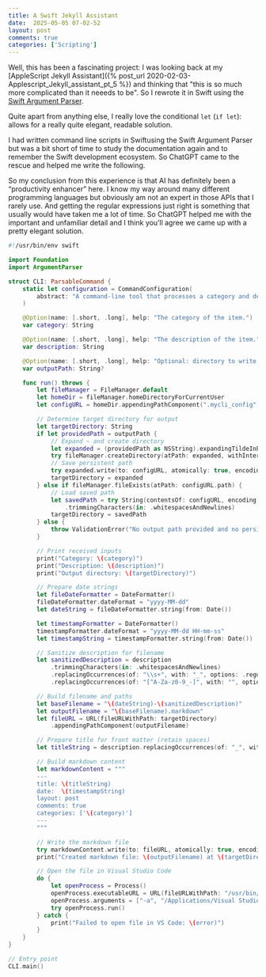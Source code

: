 ```yaml
---
title: A Swift Jekyll Assistant
date:  2025-05-05 07-02-52
layout: post
comments: true
categories: ['Scripting']
---
```


Well, this has been a fascinating project: I was looking back at my [AppleScript Jekyll Assistant]({% post_url 2020-02-03-Applescript_Jekyll_assistant_pt_5 %}) and thinking that "this is so much more complicated than it neeeds to be". So I rewrote it in Swift using the [Swift Argument Parser](https://github.com/apple/swift-argument-parser).  

Quite apart from anything else, I really love the conditional `let` (`if let`): allows for a really quite elegant, readable solution.

I had written command line scripts in Swiftusing the Swift Argument Parser but was a bit short of time to study the documentation again and to remember the Swift development ecosystem. So ChatGPT came to the rescue and helped me write the following.   

So my conclusion from this experience is that AI has definitely been a “productivity enhancer” here. I know my way around many different programming languages but obviously am not an expert in those APIs that I rarely use. And getting the regular expressions just right is something that usually would have taken me a lot of time. So ChatGPT helped me with the important and unfamiliar detail and I think you’ll agree we came up with a pretty elegant solution.

```swift
#!/usr/bin/env swift

import Foundation
import ArgumentParser

struct CLI: ParsableCommand {
    static let configuration = CommandConfiguration(
        abstract: "A command-line tool that processes a category and description and generates a markdown file."
    )

    @Option(name: [.short, .long], help: "The category of the item.")
    var category: String

    @Option(name: [.short, .long], help: "The description of the item.")
    var description: String

    @Option(name: [.short, .long], help: "Optional: directory to write output markdown file. Overrides and sets persistent path.")
    var outputPath: String?

    func run() throws {
        let fileManager = FileManager.default
        let homeDir = fileManager.homeDirectoryForCurrentUser
        let configURL = homeDir.appendingPathComponent(".mycli_config")

        // Determine target directory for output
        let targetDirectory: String
        if let providedPath = outputPath {
            // Expand ~ and create directory
            let expanded = (providedPath as NSString).expandingTildeInPath
            try fileManager.createDirectory(atPath: expanded, withIntermediateDirectories: true, attributes: nil)
            // Save persistent path
            try expanded.write(to: configURL, atomically: true, encoding: .utf8)
            targetDirectory = expanded
        } else if fileManager.fileExists(atPath: configURL.path) {
            // Load saved path
            let savedPath = try String(contentsOf: configURL, encoding: .utf8)
                .trimmingCharacters(in: .whitespacesAndNewlines)
            targetDirectory = savedPath
        } else {
            throw ValidationError("No output path provided and no persistent path found. Use --output-path to set one.")
        }

        // Print received inputs
        print("Category: \(category)")
        print("Description: \(description)")
        print("Output directory: \(targetDirectory)")

        // Prepare date strings
        let fileDateFormatter = DateFormatter()
        fileDateFormatter.dateFormat = "yyyy-MM-dd"
        let dateString = fileDateFormatter.string(from: Date())

        let timestampFormatter = DateFormatter()
        timestampFormatter.dateFormat = "yyyy-MM-dd HH-mm-ss"
        let timestampString = timestampFormatter.string(from: Date())

        // Sanitize description for filename
        let sanitizedDescription = description
            .trimmingCharacters(in: .whitespacesAndNewlines)
            .replacingOccurrences(of: "\\s+", with: "_", options: .regularExpression)
            .replacingOccurrences(of: "[^A-Za-z0-9_-]", with: "", options: .regularExpression)

        // Build filename and paths
        let baseFilename = "\(dateString)-\(sanitizedDescription)"
        let outputFilename = "\(baseFilename).markdown"
        let fileURL = URL(fileURLWithPath: targetDirectory)
            .appendingPathComponent(outputFilename)

        // Prepare title for front matter (retain spaces)
        let titleString = description.replacingOccurrences(of: "_", with: " ")

        // Build markdown content
        let markdownContent = """
        ---
        title: \(titleString)
        date:  \(timestampString)
        layout: post
        comments: true
        categories: ['\(category)']
        ---
        """

        // Write the markdown file
        try markdownContent.write(to: fileURL, atomically: true, encoding: .utf8)
        print("Created markdown file: \(outputFilename) at \(targetDirectory)")

        // Open the file in Visual Studio Code
        do {
            let openProcess = Process()
            openProcess.executableURL = URL(fileURLWithPath: "/usr/bin/open")
            openProcess.arguments = ["-a", "/Applications/Visual Studio Code.app", fileURL.path]
            try openProcess.run()
        } catch {
            print("Failed to open file in VS Code: \(error)")
        }
    }
}

// Entry point
CLI.main()
```